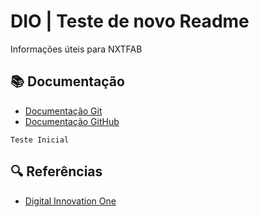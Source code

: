 
# DIO | Teste de novo Readme

Informações úteis para NXTFAB

## 📚 Documentação
- [Documentação Git](https://git-scm.com/doc)
- [Documentação GitHub](https://docs.github.com/)



```
Teste Inicial
```

## 🔍 Referências
- [Digital Innovation One]()